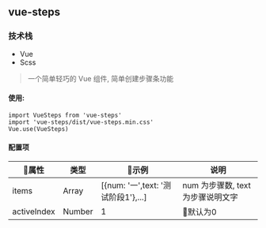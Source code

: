 ## vue-steps

### 技术栈
- Vue
- Scss

> 一个简单轻巧的 Vue 组件, 简单创建步骤条功能

#### 使用:
```
import VueSteps from 'vue-steps'
import 'vue-steps/dist/vue-steps.min.css'
Vue.use(VueSteps)
```

#### 配置项
属性 | 类型 | 示例 | 说明
----|----|----|----|
items | Array| [{num: '一',text: '测试阶段1'},...] | num 为步骤数, text 为步骤说明文字
activeIndex | Number| 1 | 默认为0